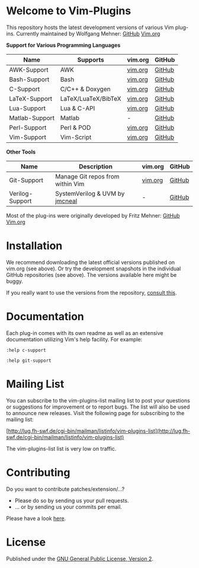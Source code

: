# Welcome to Vim-Plugins

This repository hosts the latest development versions of various Vim plug-ins.
Currently maintained by Wolfgang Mehner:
[GitHub](https://github.com/WolfgangMehner)
[Vim.org](http://www.vim.org/account/profile.php?user_id=36934)

__Support for Various Programming Languages__

Name           | Supports            | vim.org                                                         | GitHub
---            | ---                 | ---                                                             | ---
AWK-Support    | AWK                 | [vim.org](http://www.vim.org/scripts/script.php?script_id=4415) | [GitHub](https://github.com/WolfgangMehner/awk-support)
Bash-Support   | Bash                | [vim.org](http://www.vim.org/scripts/script.php?script_id=365)  | [GitHub](https://github.com/WolfgangMehner/bash-support)
C-Support      | C/C++ & Doxygen     | [vim.org](http://www.vim.org/scripts/script.php?script_id=213)  | [GitHub](https://github.com/WolfgangMehner/c-support)
LaTeX-Support  | LaTeX/LuaTeX/BibTeX | [vim.org](http://www.vim.org/scripts/script.php?script_id=4405) | [GitHub](https://github.com/WolfgangMehner/latex-support)
Lua-Support    | Lua & C-API         | [vim.org](http://www.vim.org/scripts/script.php?script_id=4950) | [GitHub](https://github.com/WolfgangMehner/lua-support)
Matlab-Support | Matlab              | -                                                               | [GitHub](https://github.com/WolfgangMehner/matlab-support)
Perl-Support   | Perl & POD          | [vim.org](http://www.vim.org/scripts/script.php?script_id=556)  | [GitHub](https://github.com/WolfgangMehner/perl-support)
Vim-Support    | Vim-Script          | [vim.org](http://www.vim.org/scripts/script.php?script_id=3931) | [GitHub](https://github.com/WolfgangMehner/vim-support)

__Other Tools__

Name            | Description                                                  | vim.org                                                         | GitHub
---             | ---                                                          | ---                                                             | ---
Git-Support     | Manage Git repos from within Vim                             | [vim.org](http://www.vim.org/scripts/script.php?script_id=4497) | [GitHub](https://github.com/WolfgangMehner/git-support)
Verilog-Support | SystemVerilog & UVM by [jmcneal](https://github.com/jmcneal) | -                                                               | [GitHub](https://github.com/jmcneal/verilog-support)

Most of the plug-ins were originally developed by Fritz Mehner:
[GitHub](https://github.com/FritzMehner)
[Vim.org](http://www.vim.org/account/profile.php?user_id=169)

# Installation

We recommend downloading the latest official versions published on vim.org (see above).
Or try the development snapshots in the individual GitHub repositories (see above).
The versions available here might be buggy.

If you really want to use the versions from the repository, [consult this](https://github.com/WolfgangMehner/vim-plugins/wiki/Installation).

# Documentation

Each plug-in comes with its own readme as well as an extensive documentation utilizing Vim's help facility. For example:

    :help c-support

    :help git-support

# Mailing List

You can subscribe to the vim-plugins-list mailing list to post your questions or suggestions for improvement or to report bugs.
The list will also be used to announce new releases.
Visit the following page for subscribing to the mailing list:

[http://lug.fh-swf.de/cgi-bin/mailman/listinfo/vim-plugins-list](http://lug.fh-swf.de/cgi-bin/mailman/listinfo/vim-plugins-list)

The vim-plugins-list list is very low on traffic.

# Contributing

Do you want to contribute patches/extension/...?

* Please do so by sending us your pull requests.
* ... or by sending us your commits per email.

Please have a look [here](https://github.com/WolfgangMehner/vim-plugins/wiki/Contributing).

# License

Published under the [GNU General Public License, Version 2](http://www.gnu.de/documents/gpl-2.0.en.html).
